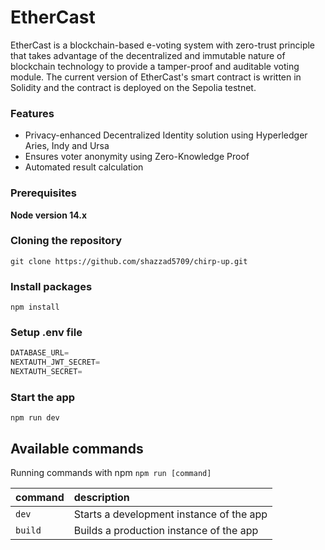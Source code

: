 # EtherCast
EtherCast is a blockchain-based e-voting system with zero-trust principle that takes advantage of the decentralized and immutable nature of blockchain technology to provide a tamper-proof and auditable voting module.
The current version of EtherCast's smart contract is written in Solidity and the contract is deployed on the Sepolia testnet.

### Features
- Privacy-enhanced Decentralized Identity solution using Hyperledger Aries, Indy and Ursa
- Ensures voter anonymity using Zero-Knowledge Proof
- Automated result calculation

### Prerequisites

**Node version 14.x**

### Cloning the repository

```shell
git clone https://github.com/shazzad5709/chirp-up.git
```

### Install packages

```shell
npm install
```

### Setup .env file


```js
DATABASE_URL=
NEXTAUTH_JWT_SECRET=
NEXTAUTH_SECRET=
```

### Start the app

```shell
npm run dev
```

## Available commands

Running commands with npm `npm run [command]`

| command         | description                              |
| :-------------- | :--------------------------------------- |
| `dev`           | Starts a development instance of the app |
| `build`         | Builds a production instance of the app  |


